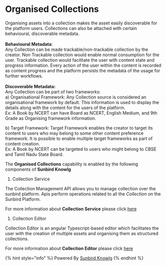 # Organised Collections

Organising assets into a collection makes the asset easily discoverable for the platform users. Collections can also be attached with certain behavioural, discoverable metadata.\
\
**Behavioural Metadata**:\
Any Collection can be made trackable/non-trackable collection by the creator. Non Trackable collection would enable normal consumption for the user. Trackable collection would facilitate the user with content state and progress information. Every action of the user within the content is recorded as content progress and the platform persists the metadata of the usage for further workflows.\
\
**Discoverable Metadata:**\
Any Collection can be part of two frameworks:\
a) Organisational Framework: Any Collection source is considered an organisational framework by default. This information is used to display the details along with the content for the users of the platform.\
Ex: A Book by NCERT can have Board as NCERT, English Medium, and 9th Grade as Organising framework information.

b) Target Framework:  Target Framework enables the creator to target its content to users who may belong to some other content preference framework. It is possible to enable multiple target frameworks as part of content creation.\
Ex: A Book by NCERT can be targeted to users who might belong to CBSE and Tamil Nadu State Board.

The **Organised Collections** capability is enabled by the following components of **Sunbird Knowlg**

1. Collection Service

The Collection Management API allows you to manage collection over the sunbird platform. Apis perform operations related to all the _Collection_ on the Sunbird Platform.

For more information about **Collection Service** please click [here](http://localhost:5000/s/aanfWbeVT74C5lXDPde3/learn/product-and-developer-guide/content-service-1)

1. Collection Editor

Collection Editor is an angular Typescript-based editor which facilitates the user with the creation of multiple assets and organising them as structured collections.



For more information about **Collection Editor** please click [here](http://localhost:5000/s/aanfWbeVT74C5lXDPde3/learn/product-and-developer-guide/editors/collection-editor-v2)&#x20;

{% hint style="info" %}
Powered By [Sunbird Knowlg](http://localhost:5000/o/-Mi9QwJlsfb7xuxTBc0J/s/aanfWbeVT74C5lXDPde3/ "mention")
{% endhint %}
